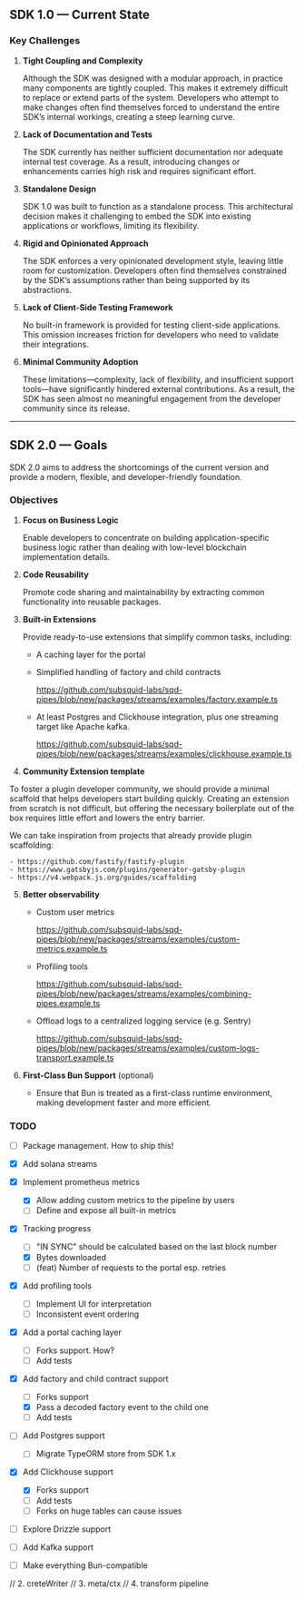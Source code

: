## SDK 1.0 — Current State

### Key Challenges

1. **Tight Coupling and Complexity**

    Although the SDK was designed with a modular approach, in practice many components are tightly coupled. This makes it extremely difficult to replace or extend parts of the system. Developers who attempt to make changes often find themselves forced to understand the entire SDK’s internal workings, creating a steep learning curve.

2. **Lack of Documentation and Tests**<br>

   The SDK currently has neither sufficient documentation nor adequate internal test coverage. As a result, introducing changes or enhancements carries high risk and requires significant effort.

3. **Standalone Design**

    SDK 1.0 was built to function as a standalone process. This architectural decision makes it challenging to embed the SDK into existing applications or workflows, limiting its flexibility.

4. **Rigid and Opinionated Approach**

    The SDK enforces a very opinionated development style, leaving little room for customization. Developers often find themselves constrained by the SDK’s assumptions rather than being supported by its abstractions.

5. **Lack of Client-Side Testing Framework**

    No built-in framework is provided for testing client-side applications. This omission increases friction for developers who need to validate their integrations.

6. **Minimal Community Adoption**

   These limitations—complexity, lack of flexibility, and insufficient support tools—have significantly hindered external contributions. As a result, the SDK has seen almost no meaningful engagement from the developer community since its release.

---

## SDK 2.0 — Goals

SDK 2.0 aims to address the shortcomings of the current version and provide a modern, flexible, and developer-friendly foundation.

### Objectives

1. **Focus on Business Logic**
    
    Enable developers to concentrate on building application-specific business logic rather than dealing with low-level blockchain implementation details.

2. **Code Reusability** 

   Promote code sharing and maintainability by extracting common functionality into reusable packages.

3. **Built-in Extensions** 

   Provide ready-to-use extensions that simplify common tasks, including:
    - A caching layer for the portal
      
    - Simplified handling of factory and child contracts
   
      https://github.com/subsquid-labs/sqd-pipes/blob/new/packages/streams/examples/factory.example.ts  
   
    - At least Postgres and Clickhouse integration, plus one streaming target like Apache kafka.
   
      https://github.com/subsquid-labs/sqd-pipes/blob/new/packages/streams/examples/clickhouse.example.ts

4. **Community Extension template**

  To foster a plugin developer community, we should provide a minimal scaffold that helps developers start building quickly.
  Creating an extension from scratch is not difficult, but offering the necessary boilerplate out of the box requires little effort and lowers the entry barrier.

  We can take inspiration from projects that already provide plugin scaffolding:

	- https://github.com/fastify/fastify-plugin
	- https://www.gatsbyjs.com/plugins/generator-gatsby-plugin
	- https://v4.webpack.js.org/guides/scaffolding

5. **Better observability**

   - Custom user metrics

     https://github.com/subsquid-labs/sqd-pipes/blob/new/packages/streams/examples/custom-metrics.example.ts

   - Profiling tools

     https://github.com/subsquid-labs/sqd-pipes/blob/new/packages/streams/examples/combining-pipes.example.ts
   
   - Offload logs to a centralized logging service (e.g. Sentry)
   
     https://github.com/subsquid-labs/sqd-pipes/blob/new/packages/streams/examples/custom-logs-transport.example.ts
     
6. **First-Class Bun Support** (optional)

   - Ensure that Bun is treated as a first-class runtime environment, making development faster and more efficient.

### TODO

- [ ] Package management. How to ship this!

- [x] Add solana streams

- [x] Implement prometheus metrics
  - [x] Allow adding custom metrics to the pipeline by users
  - [ ] Define and expose all built-in metrics

- [x] Tracking progress
  - [ ] "IN SYNC" should be calculated based on the last block number
  - [x] Bytes downloaded 
  - [ ] (feat) Number of requests to the portal esp. retries

- [x] Add profiling tools
  - [ ] Implement UI for interpretation 
  - [ ] Inconsistent event ordering
  
- [x] Add a portal caching layer
  - [ ] Forks support. How?
  - [ ] Add tests
  
- [x] Add factory and child contract support
  - [ ] Forks support
  - [x] Pass a decoded factory event to the child one
  - [ ] Add tests
  
- [ ] Add Postgres support
  - [ ] Migrate TypeORM store from SDK 1.x
  
- [x] Add Clickhouse support
  - [x] Forks support
  - [ ] Add tests
  - [ ] Forks on huge tables can cause issues

- [ ] Explore Drizzle support
- [ ] Add Kafka support

- [ ] Make everything Bun-compatible



// 2. creteWriter
// 3. meta/ctx
// 4. transform pipeline
